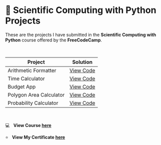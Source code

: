 # :snake: Scientific Computing with Python Projects

These are the projects I have submitted in the **Scientific Computing with Python** course offered by the **FreeCodeCamp**.

<br>

|**Project**|**Solution**|
|-----------------------|----------------------|
|Arithmetic Formatter| [View Code](https://github.com/Sumanth-Talluri/Scientific-Computing-with-Python-Projects/tree/master/Arithmetic%20Formatter)|
|Time Calculator| [View Code](https://github.com/Sumanth-Talluri/Scientific-Computing-with-Python-Projects/tree/master/Time%20Calculator)|
|Budget App| [View Code](https://github.com/Sumanth-Talluri/Scientific-Computing-with-Python-Projects/tree/master/Budget%20App)|
|Polygon Area Calculator| [View Code](https://github.com/Sumanth-Talluri/Scientific-Computing-with-Python-Projects/tree/master/Polygon%20Area%20Calculator)|
|Probability Calculator| [View Code](https://github.com/Sumanth-Talluri/Scientific-Computing-with-Python-Projects/tree/master/Probability%20Calculator)|

<br>

:computer: &nbsp; **View Course [here](https://www.freecodecamp.org/learn/)**

:star: &nbsp; **View My Certificate [here](https://www.freecodecamp.org/certification/fcc88ecf761-c255-4af6-ae18-6eb9e6f8997e/scientific-computing-with-python-v7)** 

